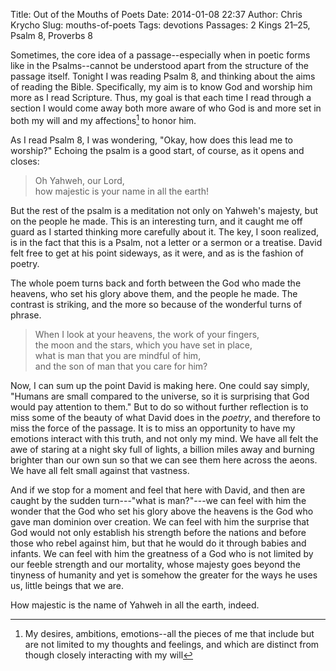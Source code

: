 Title: Out of the Mouths of Poets
Date: 2014-01-08 22:37
Author: Chris Krycho
Slug: mouths-of-poets
Tags: devotions
Passages: 2 Kings 21–25, Psalm 8, Proverbs 8
<!--Template: devotions-->

Sometimes, the core idea of a passage--especially when in poetic forms like in the Psalms--cannot be understood apart from the structure of the passage itself. Tonight I was reading Psalm 8, and thinking about the aims of reading the Bible. Specifically, my aim is to know God and worship him more as I read Scripture. Thus, my goal is that each time I read through a section I would come away both more aware of who God is and more set in both my will and my affections[^affections] to honor him.

As I read Psalm 8, I was wondering, "Okay, how does this lead me to worship?" Echoing the psalm is a good start, of course, as it opens and closes:

> Oh Yahweh, our Lord,  
> how majestic is your name in all the earth!

But the rest of the psalm is a meditation not only on Yahweh's majesty, but on the people he made. This is an interesting turn, and it caught me off guard as I started thinking more carefully about it. The key, I soon realized, is in the fact that this is a Psalm, not a letter or a sermon or a treatise. David felt free to get at his point sideways, as it were, and as is the fashion of poetry.

The whole poem turns back and forth between the God who made the heavens, who set his glory above them, and the people he made. The contrast is striking, and the more so because of the wonderful turns of phrase.

> When I look at your heavens, the work of your fingers,  
> the moon and the stars, which you have set in place,  
> what is man that you are mindful of him,  
> and the son of man that you care for him?

Now, I can sum up the point David is making here. One could say simply, "Humans are small compared to the universe, so it is surprising that God would pay attention to them."  But to do so without further reflection is to miss some of the beauty of what David does in the *poetry*, and therefore to miss the force of the passage. It is to miss an opportunity to have my emotions interact with this truth, and not only my mind. We have all felt the awe of staring at a night sky full of lights, a billion miles away and burning brighter than our own sun so that we can see them here across the aeons. We have all felt small against that vastness.

And if we stop for a moment and feel that here with David, and then are caught by the sudden turn---"what is man?"---we can feel with him the wonder that the God who set his glory above the heavens is the God who gave man dominion over creation. We can feel with him the surprise that God would not only establish his strength before the nations and before those who rebel against him, but that he would do it through babies and infants. We can feel with him the greatness of a God who is not limited by our feeble strength and our mortality, whose majesty goes beyond the tinyness of humanity and yet is somehow the greater for the ways he uses us, little beings that we are.

How majestic is the name of Yahweh in all the earth, indeed.

[^affections]: My desires, ambitions, emotions--all the pieces of me that include but are not limited to my thoughts and feelings, and which are distinct from though closely interacting with my will